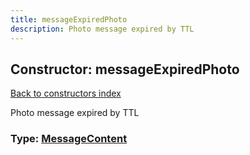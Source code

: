 ```yaml
---
title: messageExpiredPhoto
description: Photo message expired by TTL
---
```

## Constructor: messageExpiredPhoto  
[Back to constructors index](index.md)



Photo message expired by TTL




### Type: [MessageContent](../types/MessageContent.md)


